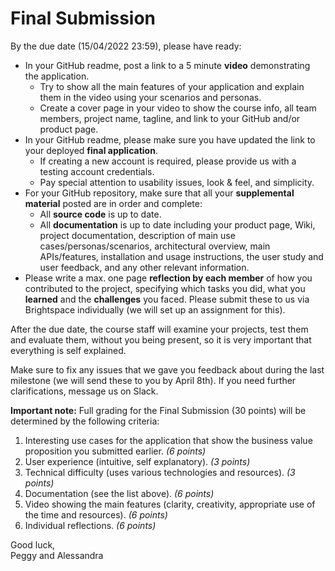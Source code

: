 # Final Submission

By the due date (15/04/2022 23:59), please have ready: 

- In your GitHub readme, post a link to a 5 minute **video** demonstrating the application.
   - Try to show all the main features of your application and explain them in the video using your scenarios and personas.
   - Create a cover page in your video to show the course info, all team members, project name, tagline, and link to your GitHub and/or product page.   
- In your GitHub readme, please make sure you have updated the link to your deployed **final application**.
   - If creating a new account is required, please provide us with a testing account credentials. 
   - Pay special attention to usability issues, look & feel, and simplicity.
- For your GitHub repository, make sure that all your **supplemental material** posted are in order and complete:
   - All **source code** is up to date.
   - All **documentation** is up to date including your product page, Wiki, project documentation, description of main use cases/personas/scenarios, architectural overview, main APIs/features, installation and usage instructions, the user study and user feedback, and any other relevant information.
-  Please write a max. one page **reflection by each member** of how you contributed to the project, specifying which tasks you did, what you **learned** and the **challenges** you faced. Please submit these to us via Brightspace individually (we will set up an assignment for this). 

After the due date, the course staff will examine your projects, test them and evaluate them, without you being present, so it is very important that everything is self explained.

Make sure to fix any issues that we gave you feedback about during the last milestone (we will send these to you by April 8th).  If you need further clarifications, message us on Slack. 

**Important note:** Full grading for the Final Submission (30 points) will be determined by the following criteria:

1. Interesting use cases for the application that show the business value proposition you submitted earlier. _(6 points)_
2. User experience (intuitive, self explanatory). _(3 points)_
3. Technical difficulty (uses various technologies and resources). _(3 points)_
4. Documentation (see the list above). _(6 points)_
5. Video showing the main features (clarity, creativity, appropriate use of the time and resources). _(6 points)_
6. Individual reflections. _(6 points)_

Good luck,  
Peggy and Alessandra
